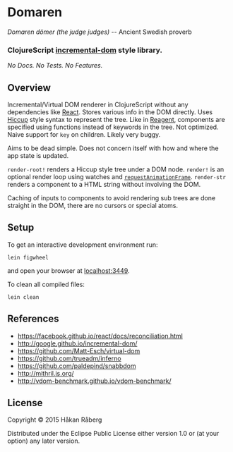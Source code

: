 # Domaren

*Domaren dömer (the judge judges)*
-- Ancient Swedish proverb

### ClojureScript [incremental-dom](https://google.github.io/incremental-dom) style library.

*No Docs. No Tests. No Features.*


## Overview

Incremental/Virtual DOM renderer in ClojureScript without any
dependencies like [React](https://facebook.github.io/react/). Stores
various info in the DOM directly. Uses
[Hiccup](https://github.com/weavejester/hiccup) style syntax to
represent the tree. Like in
[Reagent](https://github.com/reagent-project/reagent), components are
specified using functions instead of keywords in the tree. Not
optimized. Naive support for `key` on children. Likely very buggy.

Aims to be dead simple. Does not concern itself with how and where the
app state is updated.

`render-root!` renders a Hiccup style tree under a DOM node.
`render!` is an optional render loop using watches and
[`requestAnimationFrame`](https://developer.mozilla.org/en/docs/Web/API/window/requestAnimationFrame).
`render-str` renders a component to a HTML string without involving
the DOM.

Caching of inputs to components to avoid rendering sub trees are done
straight in the DOM, there are no cursors or special atoms.


## Setup

To get an interactive development environment run:

    lein figwheel

and open your browser at [localhost:3449](http://localhost:3449/).

To clean all compiled files:

    lein clean


## References

* https://facebook.github.io/react/docs/reconciliation.html
* http://google.github.io/incremental-dom/
* https://github.com/Matt-Esch/virtual-dom
* https://github.com/trueadm/inferno
* https://github.com/paldepind/snabbdom
* http://mithril.js.org/
* http://vdom-benchmark.github.io/vdom-benchmark/


## License

Copyright © 2015 Håkan Råberg

Distributed under the Eclipse Public License either version 1.0 or (at
your option) any later version.
